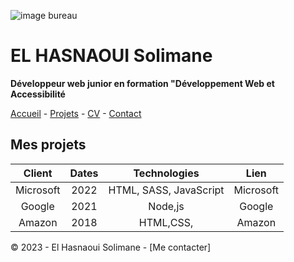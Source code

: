 ![image bureau](https://c.pxhere.com/photos/32/23/computer_computers_computer_technology_room_technology_internet_keyboard_work-563656.jpg!d)

# EL HASNAOUI Solimane #

**Développeur web junior en formation "Développement Web et Accessibilité**

[Accueil](https://github.com/Solimane935/S01E11-Ateliers-Recap-exo-solimane/blob/main/-Ateliers-Recap-exo-solimane.md) - [Projets](https://github.com/Solimane935/S01E11-Ateliers-Recap-exo-solimane/blob/main/projets.md) - [CV](https://github.com/Solimane935/S01E11-Ateliers-Recap-exo-solimane/blob/main/cv.md) - [Contact](https://github.com/Solimane935/S01E11-Ateliers-Recap-exo-solimane/blob/main/contact.md)

## Mes projets ##

| Client | Dates | Technologies | Lien |
|:-:|:-:|:-:|:-:|
| Microsoft | 2022 | HTML, SASS, JavaScript | Microsoft |
| Google | 2021 | Node,js | Google |
| Amazon | 2018 |    HTML,CSS, | Amazon |

© 2023 - El Hasnaoui Solimane - [Me contacter]